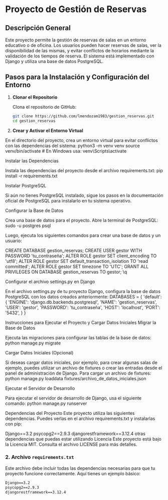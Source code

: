# Proyecto de Gestión de Reservas

## Descripción General

Este proyecto permite la gestión de reservas de salas en un entorno educativo o de oficina. Los usuarios pueden hacer reservas de salas, ver la disponibilidad de las mismas, y evitar conflictos de horarios mediante la validación de los tiempos de reserva. El sistema está implementado con Django y utiliza una base de datos PostgreSQL.

## Pasos para la Instalación y Configuración del Entorno

1. **Clonar el Repositorio**

   Clona el repositorio de GitHub:

   ```bash
   git clone https://github.com/lmendozam1983/gestion_reservas.git
   cd gestion_reservas

2. **Crear y Activar el Entorno Virtual**

En el directorio del proyecto, crea un entorno virtual para evitar conflictos con las dependencias del sistema:
python3 -m venv venv
source venv/bin/activate  # En Windows usa: venv\Scripts\activate

Instalar las Dependencias

Instala las dependencias del proyecto desde el archivo requirements.txt:
pip install -r requirements.txt

Instalar PostgreSQL

Si aún no tienes PostgreSQL instalado, sigue los pasos en la documentación oficial de PostgreSQL para instalarlo en tu sistema operativo.

Configurar la Base de Datos

Crea una base de datos para el proyecto. Abre la terminal de PostgreSQL:
sudo -u postgres psql

Luego, ejecuta los siguientes comandos para crear una base de datos y un usuario:

CREATE DATABASE gestion_reservas;
CREATE USER gestor WITH PASSWORD 'tu_contraseña';
ALTER ROLE gestor SET client_encoding TO 'utf8';
ALTER ROLE gestor SET default_transaction_isolation TO 'read committed';
ALTER ROLE gestor SET timezone TO 'UTC';
GRANT ALL PRIVILEGES ON DATABASE gestion_reservas TO gestor;
\q

Configurar el archivo settings.py en Django

En el archivo settings.py de tu proyecto Django, configura la base de datos PostgreSQL con los datos creados anteriormente:
DATABASES = {
    'default': {
        'ENGINE': 'django.db.backends.postgresql',
        'NAME': 'gestion_reservas',
        'USER': 'gestor',
        'PASSWORD': 'tu_contraseña',
        'HOST': 'localhost',
        'PORT': '5432',
    }
}

Instrucciones para Ejecutar el Proyecto y Cargar Datos Iniciales
Migrar la Base de Datos

Ejecuta las migraciones para configurar las tablas de la base de datos:
python manage.py migrate

Cargar Datos Iniciales (Opcional)

Si deseas cargar datos iniciales, por ejemplo, para crear algunas salas de ejemplo, puedes utilizar un archivo de fixtures o crear las entradas desde el panel de administración de Django. Para cargar un archivo de fixtures:
python manage.py loaddata fixtures/archivo_de_datos_iniciales.json

Ejecutar el Servidor de Desarrollo

Para ejecutar el servidor de desarrollo de Django, usa el siguiente comando:
python manage.py runserver

Dependencias del Proyecto
Este proyecto utiliza las siguientes dependencias. Puedes verlas en el archivo requirements.txt y instalarlas con pip:

Django==3.2
psycopg2==2.9.3
djangorestframework==3.12.4
otras dependencias que puedas estar utilizando
Licencia
Este proyecto está bajo la Licencia MIT. Consulta el archivo LICENSE para más detalles.


### 2. Archivo `requirements.txt`

Este archivo debe incluir todas las dependencias necesarias para que tu proyecto funcione correctamente. Aquí tienes un ejemplo básico:

```txt
Django==3.2
psycopg2==2.9.3
djangorestframework==3.12.4

